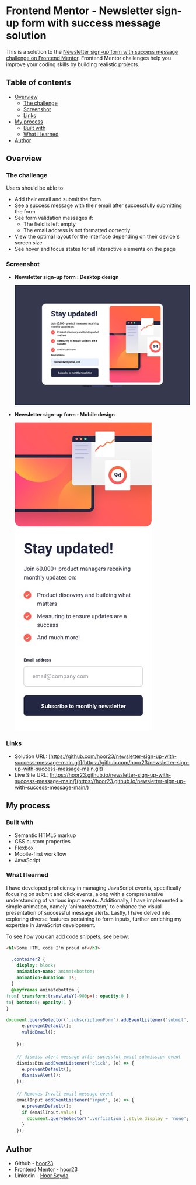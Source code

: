 # Frontend Mentor - Newsletter sign-up form with success message solution

This is a solution to the [Newsletter sign-up form with success message challenge on Frontend Mentor](https://www.frontendmentor.io/challenges/newsletter-signup-form-with-success-message-3FC1AZbNrv). Frontend Mentor challenges help you improve your coding skills by building realistic projects. 

## Table of contents

- [Overview](#overview)
  - [The challenge](#the-challenge)
  - [Screenshot](#screenshot)
  - [Links](#links)
- [My process](#my-process)
  - [Built with](#built-with)
  - [What I learned](#what-i-learned)
- [Author](#author)

## Overview

### The challenge

Users should be able to:

- Add their email and submit the form
- See a success message with their email after successfully submitting the form
- See form validation messages if:
  - The field is left empty
  - The email address is not formatted correctly
- View the optimal layout for the interface depending on their device's screen size
- See hover and focus states for all interactive elements on the page

### Screenshot

- **Newsletter sign-up form : Desktop design**

   ![](./assets/images/email%20submission%20form.png)

- **Newsletter sign-up form : Mobile design**

  ![](./design/mobile-design.jpg)

### Links

- Solution URL: [https://github.com/hoor23/newsletter-sign-up-with-success-message-main.git](https://github.com/hoor23/newsletter-sign-up-with-success-message-main.git)
- Live Site URL: [https://hoor23.github.io/newsletter-sign-up-with-success-message-main/](https://hoor23.github.io/newsletter-sign-up-with-success-message-main/)

## My process

### Built with

- Semantic HTML5 markup
- CSS custom properties
- Flexbox
- Mobile-first workflow
- JavaScript

### What I learned

I have developed proficiency in managing JavaScript events, specifically focusing on submit and click events, along with a comprehensive understanding of various input events. Additionally, I have implemented a simple animation, namely 'animatebottom,' to enhance the visual presentation of successful message alerts. Lastly, I have delved into exploring diverse features pertaining to form inputs, further enriching my expertise in JavaScript development.

To see how you can add code snippets, see below:

```html
<h1>Some HTML code I'm proud of</h1>
```
```css
  .container2 {
    display: block;
    animation-name: animatebottom;  
    animation-duration: 1s;
  }
  @keyframes animatebottom { 
from{ transform:translateY(-900px); opacity:0 } 
to{ bottom:0; opacity:1 }
}
```
```js
document.querySelector('.subscriptionForm').addEventListener('submit', (e) => {
      e.preventDefault();
      validEmail();

    });
  
    // dismiss alert message after sucessful email submission event
    dismissBtn.addEventListener('click', (e) => {
      e.preventDefault();
      dismissAlert();
    });
   
    // Removes Invali email message event
    emailInput.addEventListener('input', (e) => {
      e.preventDefault();
      if (emailInput.value) {
        document.querySelector('.verfication').style.display = 'none';
      }
    });
```


## Author

- Github - [hoor23](https://github.com/hoor23)
- Frontend Mentor - [hoor23](https://www.frontendmentor.io/profile/hoor23)
- Linkedin - [Hoor Seyda](linkedin.com/in/hoor-seyda-901176222)

